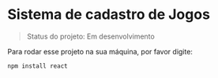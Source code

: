 # Sistema de cadastro de Jogos

> Status do projeto: Em desenvolvimento

Para rodar esse projeto na sua máquina, por favor digite:
```
npm install react
```
